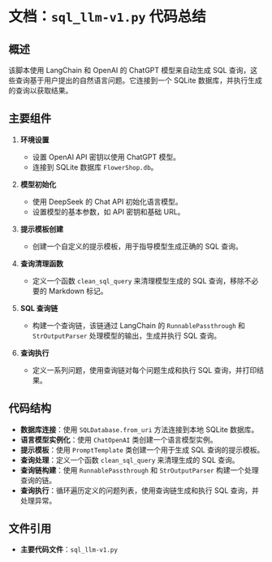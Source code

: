 # 文档：`sql_llm-v1.py` 代码总结

## 概述

该脚本使用 LangChain 和 OpenAI 的 ChatGPT 模型来自动生成 SQL 查询，这些查询基于用户提出的自然语言问题。它连接到一个 SQLite 数据库，并执行生成的查询以获取结果。

## 主要组件

1. **环境设置**
   - 设置 OpenAI API 密钥以使用 ChatGPT 模型。
   - 连接到 SQLite 数据库 `FlowerShop.db`。

2. **模型初始化**
   - 使用 DeepSeek 的 Chat API 初始化语言模型。
   - 设置模型的基本参数，如 API 密钥和基础 URL。

3. **提示模板创建**
   - 创建一个自定义的提示模板，用于指导模型生成正确的 SQL 查询。

4. **查询清理函数**
   - 定义一个函数 `clean_sql_query` 来清理模型生成的 SQL 查询，移除不必要的 Markdown 标记。

5. **SQL 查询链**
   - 构建一个查询链，该链通过 LangChain 的 `RunnablePassthrough` 和 `StrOutputParser` 处理模型的输出，生成并执行 SQL 查询。

6. **查询执行**
   - 定义一系列问题，使用查询链对每个问题生成和执行 SQL 查询，并打印结果。

## 代码结构

- **数据库连接**：使用 `SQLDatabase.from_uri` 方法连接到本地 SQLite 数据库。
- **语言模型实例化**：使用 `ChatOpenAI` 类创建一个语言模型实例。
- **提示模板**：使用 `PromptTemplate` 类创建一个用于生成 SQL 查询的提示模板。
- **查询处理**：定义一个函数 `clean_sql_query` 来清理生成的 SQL 查询。
- **查询链构建**：使用 `RunnablePassthrough` 和 `StrOutputParser` 构建一个处理查询的链。
- **查询执行**：循环遍历定义的问题列表，使用查询链生成和执行 SQL 查询，并处理异常。

## 文件引用

- **主要代码文件**：`sql_llm-v1.py`